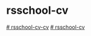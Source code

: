 # rsschool-cv
[# rsschool-cv-cv](https://Maksim19995.github.io/rsschool-cv/cv)
[# rsschool-cv](https://Maksim19995.github.io/rsschool-cv/index.html)
